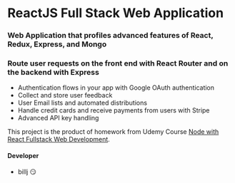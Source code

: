 # ReactJS Full Stack Web Application
### Web Application that profiles advanced features of React, Redux, Express, and Mongo
### Route user requests on the front end with React Router and on the backend with Express

* Authentication flows in your app with Google OAuth authentication
* Collect and store user feedback
* User Email lists and automated distributions
* Handle credit cards and receive payments from users with Stripe
* Advanced API key handling

This project is the product of homework from Udemy Course [Node with React Fullstack Web Development](https://www.udemy.com/node-with-react-fullstack-web-development/ "Course Details").

#### Developer
- billj   :smirk:
